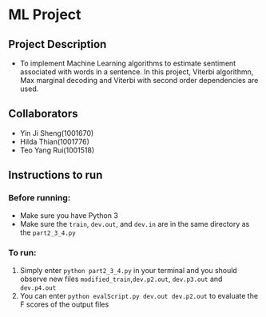 # ML Project
## Project Description
+ To implement Machine Learning algorithms to estimate sentiment associated with words in a sentence. In this project, Viterbi algorithmn, Max marginal decoding and Viterbi with second order dependencies are used.

## Collaborators
+ Yin Ji Sheng(1001670)
+ Hilda Thian(1001776)
+ Teo Yang Rui(1001518)

## Instructions to run
### Before running:
+ Make sure you have Python 3
+ Make sure the `train`, `dev.out`, and `dev.in` are in the same directory as the `part2_3_4.py`

### To run:
1. Simply enter `python part2_3_4.py` in your terminal and you should observe new files `modified_train`,`dev.p2.out`, `dev.p3.out` and `dev.p4.out`
2. You can enter `python evalScript.py dev.out dev.p2.out` to evaluate the F scores of the output files

